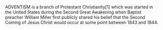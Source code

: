 ADVENTISM is a branch of Protestant Christianity[1] which was started in the United States during the Second Great Awakening when Baptist preacher William Miller first publicly shared his belief that the Second Coming of Jesus Christ would occur at some point between 1843 and 1844.
